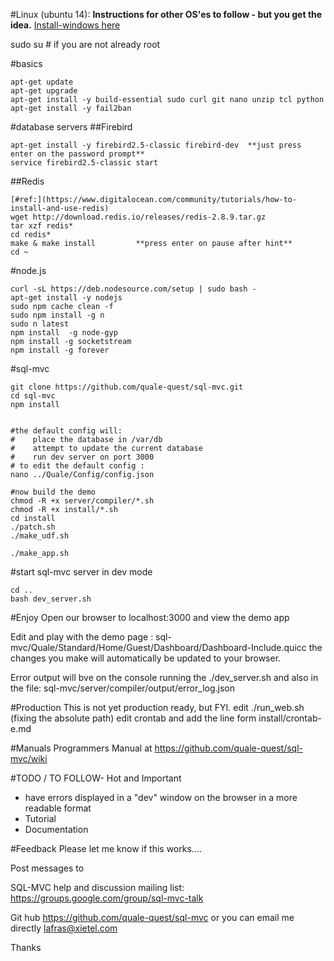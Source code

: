 
#Linux (ubuntu 14):
**Instructions for other OS'es to follow - but you get the idea.**
[Install-windows here](https://github.com/quale-quest/sql-mvc/blob/master/Install-windows.md)


sudo su # if you are not already root       

#basics
```
apt-get update
apt-get upgrade
apt-get install -y build-essential sudo curl git nano unzip tcl python
apt-get install -y fail2ban
```

#database servers
##Firebird
```
apt-get install -y firebird2.5-classic firebird-dev  **just press enter on the password prompt**
service firebird2.5-classic start
```

##Redis
```
[#ref:](https://www.digitalocean.com/community/tutorials/how-to-install-and-use-redis)
wget http://download.redis.io/releases/redis-2.8.9.tar.gz
tar xzf redis*
cd redis*
make & make install         **press enter on pause after hint**
cd ~
```

#node.js
```
curl -sL https://deb.nodesource.com/setup | sudo bash -
apt-get install -y nodejs
sudo npm cache clean -f
sudo npm install -g n
sudo n latest
npm install  -g node-gyp
npm install -g socketstream
npm install -g forever
```

#sql-mvc
```
git clone https://github.com/quale-quest/sql-mvc.git 
cd sql-mvc   
npm install


#the default config will:
#    place the database in /var/db 
#    attempt to update the current database
#    run dev server on port 3000
# to edit the default config :
nano ../Quale/Config/config.json

#now build the demo
chmod -R +x server/compiler/*.sh
chmod -R +x install/*.sh
cd install
./patch.sh
./make_udf.sh

./make_app.sh
```

#start sql-mvc server in dev mode
```
cd ..
bash dev_server.sh
```
#Enjoy
Open our browser to localhost:3000 and view the demo app

Edit and play with the demo page : sql-mvc/Quale/Standard/Home/Guest/Dashboard/Dashboard-Include.quicc
the changes you make will automatically be updated to your browser.

Error output will bve on the console running the ./dev_server.sh
and also in the file: sql-mvc/server/compiler/output/error_log.json


#Production
This is not yet production ready, but FYI.
edit  ./run_web.sh  (fixing the absolute path)
edit crontab and add the line form install/crontab-e.md


#Manuals
Programmers Manual at https://github.com/quale-quest/sql-mvc/wiki


#TODO / TO FOLLOW- Hot and Important
* have errors displayed in a "dev" window on the browser in a more readable format
* Tutorial
* Documentation



#Feedback
Please let me know if this works....

Post messages to 

SQL-MVC help and discussion mailing list: https://groups.google.com/group/sql-mvc-talk

Git hub https://github.com/quale-quest/sql-mvc
or you can email me directly lafras@xietel.com


Thanks


